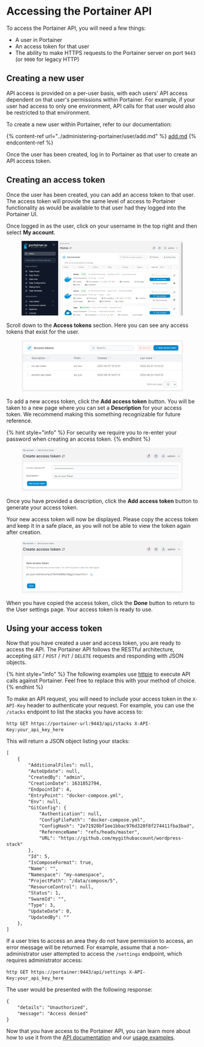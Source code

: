 # Accessing the Portainer API

To access the Portainer API, you will need a few things:

* A user in Portainer
* An access token for that user
* The ability to make HTTPS requests to the Portainer server on port `9443` (or `9000` for legacy HTTP)

## Creating a new user

API access is provided on a per-user basis, with each users' API access dependent on that user's permissions within Portainer. For example, if your user had access to only one environment, API calls for that user would also be restricted to that environment.

To create a new user within Portainer, refer to our documentation:

{% content-ref url="../administering-portainer/user/add.md" %}
[add.md](../administering-portainer/user/add.md)
{% endcontent-ref %}

Once the user has been created, log in to Portainer as that user to create an API access token.

## Creating an access token

Once the user has been created, you can add an access token to that user. The access token will provide the same level of access to Portainer functionality as would be available to that user had they logged into the Portainer UI.

Once logged in as the user, click on your username in the top right and then select **My account**.

<figure><img src="../.gitbook/assets/2.20-api-access-myaccount.gif" alt=""><figcaption></figcaption></figure>

Scroll down to the **Access tokens** section. Here you can see any access tokens that exist for the user.&#x20;

<figure><img src="../.gitbook/assets/2.15-accountsettings-apitokens.png" alt=""><figcaption></figcaption></figure>

To add a new access token, click the **Add access token** button. You will be taken to a new page where you can set a **Description** for your access token. We recommend making this something recognizable for future reference.&#x20;

{% hint style="info" %}
For security we require you to re-enter your password when creating an access token.
{% endhint %}

<figure><img src="../.gitbook/assets/2.20-api-access-createtoken.png" alt=""><figcaption></figcaption></figure>

Once you have provided a description, click the **Add access token** button to generate your access token.

Your new access token will now be displayed. Please copy the access token and keep it in a safe place, as you will not be able to view the token again after creation.

<figure><img src="../.gitbook/assets/2.20-api-access-createdtoken.png" alt=""><figcaption></figcaption></figure>

When you have copied the access token, click the **Done** button to return to the User settings page. Your access token is ready to use.

## Using your access token

Now that you have created a user and access token, you are ready to access the API. The Portainer API follows the RESTful architecture, accepting `GET` / `POST` / `PUT` / `DELETE` requests and responding with JSON objects.

{% hint style="info" %}
The following examples use [httpie](https://httpie.org/) to execute API calls against Portainer. Feel free to replace this with your method of choice.
{% endhint %}

To make an API request, you will need to include your access token in the `X-API-Key` header to authenticate your request. For example, you can use the `/stacks` endpoint to list the stacks you have access to:

```
http GET https://portainer-url:9443/api/stacks X-API-Key:your_api_key_here
```

This will return a JSON object listing your stacks:

```
[
    {
        "AdditionalFiles": null,
        "AutoUpdate": null,
        "CreatedBy": "admin",
        "CreationDate": 1631852794,
        "EndpointId": 4,
        "EntryPoint": "docker-compose.yml",
        "Env": null,
        "GitConfig": {
            "Authentication": null,
            "ConfigFilePath": "docker-compose.yml",
            "ConfigHash": "2e71920bf1ee1bbac976d320f8f274411fba3bad",
            "ReferenceName": "refs/heads/master",
            "URL": "https://github.com/mygithubaccount/wordpress-stack"
        },
        "Id": 5,
        "IsComposeFormat": true,
        "Name": "",
        "Namespace": "my-namespace",
        "ProjectPath": "/data/compose/5",
        "ResourceControl": null,
        "Status": 1,
        "SwarmId": "",
        "Type": 3,
        "UpdateDate": 0,
        "UpdatedBy": ""
    },
]
```

If a user tries to access an area they do not have permission to access, an error message will be returned. For example, assume that a non-administrator user attempted to access the `/settings` endpoint, which requires administrator access:

```
http GET https://portainer:9443/api/settings X-API-Key:your_api_key_here
```

The user would be presented with the following response:

```
{
    "details": "Unauthorized",
    "message": "Access denied"
}
```

Now that you have access to the Portainer API, you can learn more about how to use it from the [API documentation](docs.md) and our [usage examples](examples.md).
